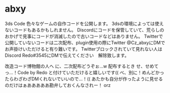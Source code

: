 # abxy
3ds Code
色々なゲームの自作コードを公開します。
3dsの環境によっては使えないコードもあるかもしれません。
Discordにコードを保管していて、荒らしのおかげで見事にコードが消滅したので古いコードなどはありません。
Twitterで公開していないコードは二次配布、plugin使用の際にTwitter @Cz_abxyにDMでお声掛けいただけると有り難いです。
Twitterブロックされていて見れない人はDiscord Redo#3545にDMで伝えてください　解除致します。

改造コード博物館の人へ
に、二次配布どうぞぉ…w
配布するとき
せ、せめてっ…！Code by Redo と付けていただけると嬉しいです((
べ、別に！めんどかったらわざわざDMくれないでいいので…！((
あたかも自分が作ったように見せるのだけはぁあああああ勘弁しておくんなされー！ orz
